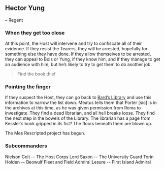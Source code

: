 ## Hector Yung 
– Regent

### When they get too close

At this point, the Host will intervene and try to confiscate all of their evidence. If they resist the Tearers, they will be arrested, hopefully for something else they have done. If they allow themselves to be arrested, they can appeal to Bols or Yung, if they know him, and if they manage to get an audience with him, but he’s likely to try to get them to do another  job.

> Find the book thief
 

### Pointing the finger

If they suspect the Host, they can go back to [Bard’s Library](/l/bards_library.md) and use this information to narrow the list down. Meatus tells them that Porter [sic] is in the archives at this time, as he was given permission from Roma to investigate. They find a dead librarian, and all hell breaks loose. They find the next step in the bowels of the Library. The librarian has a page from Kessler’s book gripped in its fist? The floors beneath them are blown up.

The Mes Rescripted project has begun.

### Subcommanders

Nielson Colt -- The Host Corps
Lord Saxon -- The University Guard
Torin Holden -- Beowulf Fleet and Field
Admiral Lesure -- First Island Admiral
